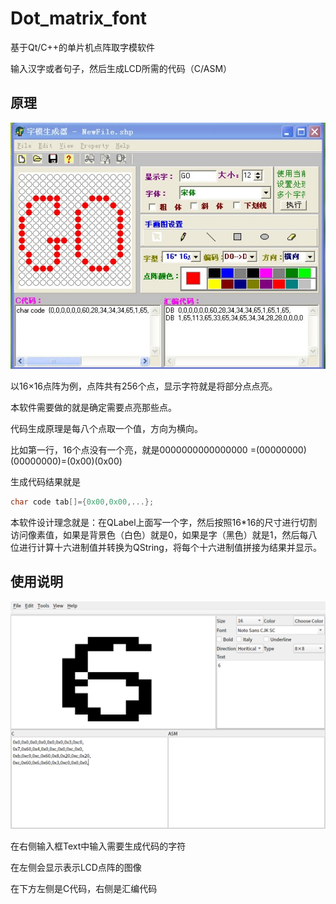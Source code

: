 # Dot_matrix_font

基于Qt/C++的单片机点阵取字模软件

输入汉字或者句子，然后生成LCD所需的代码（C/ASM）

## 原理

![avater](./img/scheme.jpg)

以16×16点阵为例，点阵共有256个点，显示字符就是将部分点点亮。

本软件需要做的就是确定需要点亮那些点。

代码生成原理是每八个点取一个值，方向为横向。

比如第一行，16个点没有一个亮，就是0000000000000000
=(00000000)(00000000)=(0x00)(0x00)

生成代码结果就是

```C
char code tab[]={0x00,0x00,...};
```

本软件设计理念就是：在QLabel上面写一个字，然后按照16*16的尺寸进行切割访问像素值，如果是背景色（白色）就是0，如果是字（黑色）就是1，然后每八位进行计算十六进制值并转换为QString，将每个十六进制值拼接为结果并显示。

## 使用说明

![avater](./img/widget.png)

在右侧输入框Text中输入需要生成代码的字符

在左侧会显示表示LCD点阵的图像

在下方左侧是C代码，右侧是汇编代码
